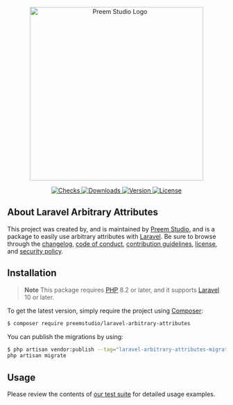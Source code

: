 <p align="center">
    <a href="https://preem.studio" target="_blank">
        <img src="https://raw.githubusercontent.com/PreemStudio/assets/main/logo-text.svg" width="400" alt="Preem Studio Logo" />
    </a>
</p>

<p align="center">
    <a href="https://github.com/PreemStudio/laravel-arbitrary-attributes/actions">
        <img src="https://badge.sh/github/check-runs/PreemStudio/laravel-arbitrary-attributes" alt="Checks" />
    </a>
    <a href="https://packagist.org/packages/preemstudio/laravel-arbitrary-attributes">
        <img src="https://badge.sh/packagist/downloads/PreemStudio/laravel-arbitrary-attributes" alt="Downloads" />
    </a>
    <a href="https://packagist.org/packages/preemstudio/laravel-arbitrary-attributes">
        <img src="https://badge.sh/packagist/version/PreemStudio/laravel-arbitrary-attributes" alt="Version" />
    </a>
    <a href="https://packagist.org/packages/preemstudio/laravel-arbitrary-attributes">
        <img src="https://badge.sh/packagist/license/PreemStudio/laravel-arbitrary-attributes" alt="License" />
    </a>
</p>

## About Laravel Arbitrary Attributes

This project was created by, and is maintained by [Preem Studio](https://github.com/PreemStudio), and is a package to easily use arbitrary attributes with [Laravel](https://laravel.com/). Be sure to browse through the [changelog](CHANGELOG.md), [code of conduct](.github/CODE_OF_CONDUCT.md), [contribution guidelines](.github/CONTRIBUTING.md), [license](LICENSE), and [security policy](.github/SECURITY.md).

## Installation

> **Note**
> This package requires [PHP](https://www.php.net/) 8.2 or later, and it supports [Laravel](https://laravel.com/) 10 or later.

To get the latest version, simply require the project using [Composer](https://getcomposer.org/):

```bash
$ composer require preemstudio/laravel-arbitrary-attributes
```

You can publish the migrations by using:

```bash
$ php artisan vendor:publish --tag="laravel-arbitrary-attributes-migrations"
php artisan migrate
```

## Usage

Please review the contents of [our test suite](/tests) for detailed usage examples.
